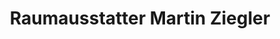 ---
title: "Raumausstatter Martin Ziegler"
url: /vinningen/raumausstatter-martin-ziegler/
shop: Raumausstattung
---